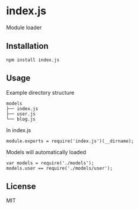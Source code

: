 # index.js

Module loader

## Installation

    npm install index.js

## Usage

Example directory structure

    models
    ├── index.js
    ├── user.js
    └── blog.js

In index.js

    module.exports = require('index.js')(__dirname);

Models will automatically loaded

    var models = require('./models');
    models.user == require('./models/user');

## License

MIT
